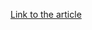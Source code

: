 [Link to the article](https://www.welivesecurity.com/2014/12/16/torrentlocker-ransomware-in-a-country-near-you/)
